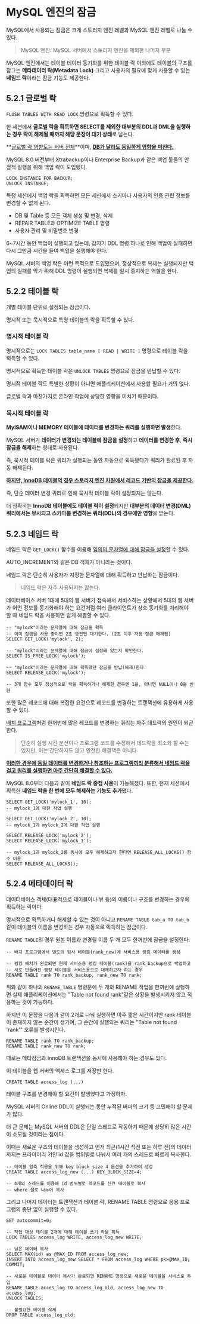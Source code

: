 # MySQL 엔진의 잠금

MySQL에서 사용되는 잠금은 크게 스토리지 엔진 레벨과 MySQL 엔진 레벨로 나눌 수 있다.

> MySQL 엔진: MySQL 서버에서 스토리지 엔진을 제외한 나머지 부분

MySQL 엔진에서는 테이블 데이터 동기화를 위한 테이블 락 이외에도 테이블의 구조를 잠그는 **메타데이터 락(Metadata Lock)** 그리고 사용자의 필요에 맞게 사용할 수 있는 **네임드 락**이라는 잠금 기능도 제공한다.

## 5.2.1 글로벌 락

`FLUSH TABLES WITH READ LOCK` 명령으로 획득할 수 있다.

한 세션에서 **글로벌 락을 획득하면 SELECT를 제외한 대부분의 DDL과 DML을 실행하는 경우 락이 해제될 때까지 해당 문장이 대기 상태**로 남는다.

**<u>글로벌 락 영향도는 서버 전체</u>**이며, **<u>DB가 달라도 동일하게 영향을 미친다.</u>**



MySQL 8.0 버전부터 Xtrabackup이나 Enterprise Backup과 같은 백업 툴들의 안정적 실행을 위해 백업 락이 도입됐다.

```mysql
LOCK INSTANCE FOR BACKUP;
UNLOCK INSTANCE;
```

특정 세션에서 백업 락을 획득하면 모든 세션에서 스키마나 사용자의 인증 관련 정보를 변경할 수 없게 된다.

- DB 및 Table 등 모든 객체 생성 및 변경, 삭제
- REPAIR TABLE과 OPTIMIZE TABLE 명령
- 사용자 관리 및 비밀번호 변경



6~7시간 동안 백업이 실행되고 있는데, 갑자기 DDL 명령 하나로 인해 백업이 실패하면 다시 그만큼 시간을 들여 백업을 실행해야 한다.

MySQL 서버의 백업 락은 이런 목적으로 도입됐으며, 정상적으로 복제는 실행되지만 백업의 실패를 막기 위해 DDL 명령이 실행되면 복제를 일시 중지하는 역할을 한다.



## 5.2.2 테이블 락

개별 테이블 단위로 설정되는 잠금이다.

명시적 또는 묵시적으로 특정 테이블의 락을 획득할 수 있다.



### 명시적 테이블 락

명시적으로는 `LOCK TABLES table_name [ READ | WRITE ]` 명령으로 테이블 락을 획득할 수 있다.

명시적으로 획득한 테이블 락은 `UNLOCK TABLES` 명령으로 잠금을 반납할 수 있다.

명시적 테이블 락도 특별한 상황이 아니면 애플리케이션에서 사용할 필요가 거의 없다.

글로벌 락과 마찬가지로 온라인 작업에 상당한 영향을 미치기 때문이다.



### 묵시적 테이블 락

**MyISAM이나 MEMORY 테이블에 데이터를 변경하는 쿼리를 실행하면 발생**한다.

MySQL 서버가 **데이터가 변경되는 테이블에 잠금을 설정**하고 **데이터를 변경한 후**, **즉시 잠금을 해제**하는 형태로 사용된다.

즉, 묵시적 테이블 락은 쿼리가 실행되는 동안 자동으로 획득됐다가 쿼리가 완료된 후 자동 해제된다.

**<u>하지만, InnoDB 테이블의 경우 스토리지 엔진 차원에서 레코드 기반의 잠금을 제공한다.</u>**

즉, 단순 데이터 변경 쿼리로 인해 묵시적 테이블 락이 설정되지는 않는다.



더 정확히는 **InnoDB 테이블에도 테이블 락이 설정**되지만 **대부분의 데이터 변경(DML) 쿼리에서는 무시되고 스키마를 변경하는 쿼리(DDL)의 경우에만 영향**을 받는다.



## 5.2.3 네임드 락

네임드 락은 `GET_LOCK()` 함수를 이용해 <u>임의의 문자열에 대해 잠금을 설정</u>할 수 있다.

AUTO_INCREMENT와 같은 DB 객체가 아니라는 것이다. 

네임드 락은 단순히 사용자가 지정한 문자열에 대해 획득하고 반납하는 잠금이다. 

> 네임드 락은 자주 사용되지는 않는다.

데이터베이스 서버 1대에 5대의 웹 서버가 접속해서 서비스하는 상황에서 5대의 웹 서버가 어떤 정보를 동기화해야 하는 요건처럼 여러 클라이언트가 상호 동기화를 처리해야 할 때 네임드 락을 사용하면 쉽게 해결할 수 있다.



```mysql
-- "mylock"이라는 문자열에 대해 잠금을 획득
-- 이미 잠금을 사용 중이면 2초 동안만 대기한다. (2초 이후 자동 잠금 해제됨)
SELECT GET_LOCK('mylock', 2);

-- "mylock"이라는 문자열에 대해 잠금이 설정돼 있는지 확인한다.
SELECT IS_FREE_LOCK('mylock');

-- "mylock"이라는 문자열에 대해 획득했던 잠금을 반납(해제)한다.
SELECT RELEASE_LOCK('mylock');

-- 3개 함수 모두 정상적으로 락을 획득하거나 해제한 경우엔 1을, 아니면 NULL이나 0을 반환
```



또한 많은 레코드에 대해 복잡한 요건으로 레코드를 변경하는 트랜잭션에 유용하게 사용할 수 있다.

<u>배치 프로그램</u>처럼 한꺼번에 많은 레코드를 변경하는 쿼리는 자주 데드락의 원인이 되곤 한다.

> 단순히 실행 시간 분산이나 프로그램 코드를 수정해서 데드락을 최소화 할 수는 있지만, 이는 간단하지도 않고 완전한 해결책은 아니다.

**<u>이러한 경우에 동일 데이터를 변경하거나 참조하는 프로그램끼리 분류해서 네임드 락을 걸고 쿼리를 실행하면 아주 간단히 해결할 수 있다.</u>**



MySQL 8.0부터 다음과 같이 **네임드 락 중첩 사용**이 가능해졌다. 또한, 현재 세션에서 획득한 **네임드 락을 한 번에 모두 해제하는 기능도 추가**됐다.

```mysql
SELECT GET_LOCK('mylock_1', 10);
-- mylock_1에 대한 작업 실행

SELECT GET_LOCK('mylock_2', 10);
-- mylock_1과 mylock_2에 대한 작업 실행

SELECT RELEASE_LOCK('mylock_2');
SELECT RELEASE_LOCK('mylock_1');

-- mylock_1과 mylock_2를 동시에 모두 해제하고자 한다면 RELEASE_ALL_LOCKS() 함수 이용
SELECT RELEASE_ALL_LOCKS();
```



## 5.2.4 메타데이터 락

데이터베이스 객체(대표적으로 테이블이나 뷰 등)의 이름이나 구조를 변경하는 경우에 획득하는 락이다.

명시적으로 획득하거나 해제할 수 있는 것이 아니고 `RENAME TABLE tab_a TO tab_b` 같이 테이블의 이름을 변경하는 경우 자동으로 획득하는 잠금이다.

`RENAME TABLE`의 경우 원본 이름과 변경될 이름 두 개 모두 한꺼번에 잠금을 설정한다.

```mysql
-- 배치 프로그램에서 별도의 임시 테이블(rank_new)에 서비스용 랭킹 데이터를 생성

-- 랭킹 배치가 완료되면 현재 서비스용 랭킹 테이블(rank)을 rank_backup으로 백업하고
-- 새로 만들어진 랭킹 테이블을 서비스용으로 대체하고자 하는 경우
RENAME TABLE rank TO rank_backup, rank_new TO rank;
```

위와 같이 하나의 `RENAME_TABLE` 명령문에 두 개의 RENAME 작업을 한꺼번에 실행하면 실제 애플리케이션에서는 "Table not found rank"같은 상황을 발생시키지 않고 적용하는 것이 가능하다.



하지만 이 문장을 다음과 같이 2개로 나눠 실행하면 아주 짧은 시간이지만 rank 테이블이 존재하지 않는 순간이 생기며, 그 순간에 실행되는 쿼리는 "Table not found 'rank'" 오류를 발생시킨다.

```mysql
RENAME TABLE rank TO rank_backup;
RENAME TABLE rank_new TO rank;
```



때로는 메타잠금과  InnoDB 트랜잭션을 동시에 사용해야 하는 경우도 있다.

이 테이블을 웹 서버의 액세스 로그를 저장만 한다.

```mysql
CREATE TABLE access_log (...)
```

테이블 구조를 변경해야 할 요건이 발생했다고 가정하자.

MySQL 서버의 Online DDL이 실행되는 동안 누적된 버퍼의 크기 등 고민해야 할 문제가 많다.

더 큰 문제는 MySQL 서버의 DDL은 단일 스레드로 작동하기 때문에 상당히 많은 시간이 소모될 것이라는 점이다.

이때는 새로운 구조의 테이블을 생성하고 먼저 최근(1시간 직전 또는 하루 전)의 데이터까지는 프라이머리 키인 id 값을 범위별로 나눠서 여러 개의 스레드로 빠르게 복사한다.

```mysql
-- 테이블 압축 적용을 위해 key block size 4 옵션을 추가하여 생성
CREATE TABLE access_log_new (...) KEY_BLOCK_SIZE=4;

-- 4개의 스레드를 이용해 id 범위별로 레코드를 신큐 테이블로 복사
-- where 절로 나누어 복사
```



그리고 나머지 데이터는 트랜잭션과 테이블 락, RENAME TABLE 명령으로 응용 프로그램의 중단 없이 실행할 수 있다.

```mysql
SET autocommit=0;

-- 작업 대상 테이블 2개에 대해 테이블 쓰기 락을 획득
LOCK TABLES access_log WRITE, access_log_new WRITE;

-- 남은 데이터 복사
SELECT MAX(id) as @MAX_ID FROM access_log_new;
INSERT INTO access_log_new SELECT * FROM access_log WHERE pk>@MAX_ID;
COMMIT;

-- 새로운 테이블로 데이터 복사가 완료되면 RENAME 명령으로 새로운 테이블을 서비스로 투입
RENAME TABLE acces_log TO access_log_old, access_log_new TO access_log;
UNLOCK TABLES;

-- 불필요한 테이블 삭제
DROP TABLE access_log_old;
```





